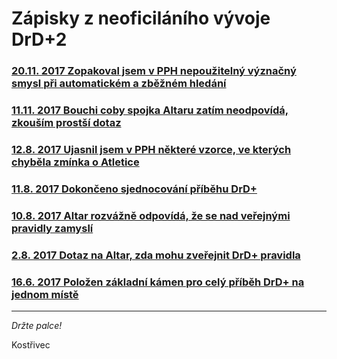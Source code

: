 # Zápisky z neoficiláního vývoje DrD+2

### [20.11. 2017 Zopakoval jsem v PPH nepoužitelný význačný smysl při automatickém a zběžném hledání](clanky/11-20-2017-opraveny-dalsi-drobne-nejasnosti.md)
### [11.11. 2017 Bouchi coby spojka Altaru zatím neodpovídá, zkouším prostší dotaz](clanky/11-11-2017-zkracuji_dotaz_na_snizeni_latky_pro_odpoved.md)
### [12.8. 2017 Ujasnil jsem v PPH některé vzorce, ve kterých chyběla zmínka o Atletice](clanky/8-12-2017-opraveny-drobné-chyby-v-pph.md)
### [11.8. 2017 Dokončeno sjednocování příběhu DrD+](clanky/8-11-2017-dokoncil-jsem-sjednocovani-pribehu.md)
### [10.8. 2017 Altar rozvážně odpovídá, že se nad veřejnými pravidly zamyslí](clanky/8-10-2017-bouchi_slibuje_ze_se_nad_tim_zamysli.md)
### [2.8. 2017 Dotaz na Altar, zda mohu zveřejnit DrD+ pravidla](clanky/8-2-2017-ptam_se_bouchiho_zda_muzu_zverejnit_drdplus_html.md)
### [16.6. 2017 Položen základní kámen pro celý příběh DrD+ na jednom místě](clanky/6-16-2017-zacinam_davat_dohromady_cely_drd_plus_pribeh.md)

---

*Držte palce!*

Kostřivec